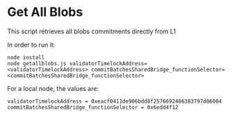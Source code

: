# Get All Blobs

This script retrieves all blobs commitments directly from L1

In order to run it:

```
node install
node getallblobs.js validatorTimelockAddress=<validatorTimelockAddress> commitBatchesSharedBridge_functionSelector=<commitBatchesSharedBridge_functionSelector>
```

For a local node, the values are:

```
validatorTimelockAddress = 0xeacf0411de906bdd8f2576692486383797d06004
commitBatchesSharedBridge_functionSelector = 0x6edd4f12
```
